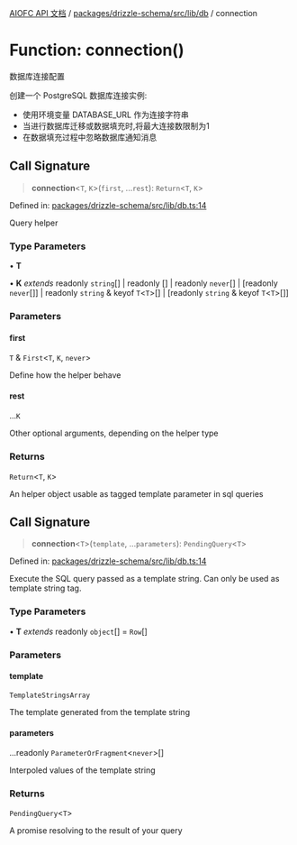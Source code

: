 [AIOFC API 文档](../../../../../../index.md) / [packages/drizzle-schema/src/lib/db](../index.md) / connection

# Function: connection()

数据库连接配置

创建一个 PostgreSQL 数据库连接实例:
- 使用环境变量 DATABASE_URL 作为连接字符串
- 当进行数据库迁移或数据填充时,将最大连接数限制为1
- 在数据填充过程中忽略数据库通知消息

## Call Signature

> **connection**\<`T`, `K`\>(`first`, ...`rest`): `Return`\<`T`, `K`\>

Defined in: [packages/drizzle-schema/src/lib/db.ts:14](https://github.com/aiofc-nx/aiofc-nx-20250117/blob/67a7c164367a9389d2ffea309275a0822750a8a2/packages/drizzle-schema/src/lib/db.ts#L14)

Query helper

### Type Parameters

• **T**

• **K** *extends* readonly `string`[] \| readonly \[\] \| readonly `never`[] \| \[readonly `never`[]\] \| readonly `string` & keyof `T`\<`T`\>[] \| \[readonly `string` & keyof `T`\<`T`\>[]\]

### Parameters

#### first

`T` & `First`\<`T`, `K`, `never`\>

Define how the helper behave

#### rest

...`K`

Other optional arguments, depending on the helper type

### Returns

`Return`\<`T`, `K`\>

An helper object usable as tagged template parameter in sql queries

## Call Signature

> **connection**\<`T`\>(`template`, ...`parameters`): `PendingQuery`\<`T`\>

Defined in: [packages/drizzle-schema/src/lib/db.ts:14](https://github.com/aiofc-nx/aiofc-nx-20250117/blob/67a7c164367a9389d2ffea309275a0822750a8a2/packages/drizzle-schema/src/lib/db.ts#L14)

Execute the SQL query passed as a template string. Can only be used as template string tag.

### Type Parameters

• **T** *extends* readonly `object`[] = `Row`[]

### Parameters

#### template

`TemplateStringsArray`

The template generated from the template string

#### parameters

...readonly `ParameterOrFragment`\<`never`\>[]

Interpoled values of the template string

### Returns

`PendingQuery`\<`T`\>

A promise resolving to the result of your query

